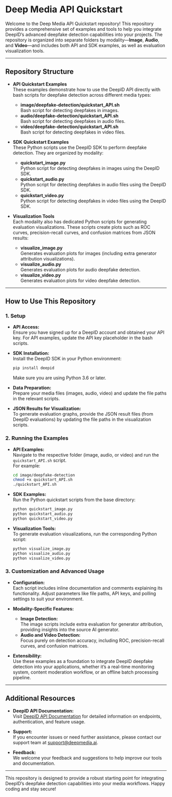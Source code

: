 # Deep Media API Quickstart

Welcome to the Deep Media API Quickstart repository! This repository provides a comprehensive set of examples and tools to help you integrate DeepID’s advanced deepfake detection capabilities into your projects. The repository is organized into separate folders by modality—**Image**, **Audio**, and **Video**—and includes both API and SDK examples, as well as evaluation visualization tools.

---

## Repository Structure

- **API Quickstart Examples**  
  These examples demonstrate how to use the DeepID API directly with bash scripts for deepfake detection across different media types:
  - **image/deepfake-detection/quickstart_API.sh**  
    Bash script for detecting deepfakes in images.
  - **audio/deepfake-detection/quickstart_API.sh**  
    Bash script for detecting deepfakes in audio files.
  - **video/deepfake-detection/quickstart_API.sh**  
    Bash script for detecting deepfakes in video files.

- **SDK Quickstart Examples**  
  These Python scripts use the DeepID SDK to perform deepfake detection. They are organized by modality:
  - **quickstart_image.py**  
    Python script for detecting deepfakes in images using the DeepID SDK.
  - **quickstart_audio.py**  
    Python script for detecting deepfakes in audio files using the DeepID SDK.
  - **quickstart_video.py**  
    Python script for detecting deepfakes in video files using the DeepID SDK.

- **Visualization Tools**  
  Each modality also has dedicated Python scripts for generating evaluation visualizations. These scripts create plots such as ROC curves, precision-recall curves, and confusion matrices from JSON results:
  - **visualize_image.py**  
    Generates evaluation plots for images (including extra generator attribution visualizations).
  - **visualize_audio.py**  
    Generates evaluation plots for audio deepfake detection.
  - **visualize_video.py**  
    Generates evaluation plots for video deepfake detection.

---

## How to Use This Repository

### 1. Setup

- **API Access:**  
  Ensure you have signed up for a DeepID account and obtained your API key. For API examples, update the API key placeholder in the bash scripts.

- **SDK Installation:**  
  Install the DeepID SDK in your Python environment:
  ```bash
  pip install deepid
  ```
  Make sure you are using Python 3.6 or later.

- **Data Preparation:**  
  Prepare your media files (images, audio, video) and update the file paths in the relevant scripts.

- **JSON Results for Visualization:**  
  To generate evaluation graphs, provide the JSON result files (from DeepID evaluations) by updating the file paths in the visualization scripts.

### 2. Running the Examples

- **API Examples:**  
  Navigate to the respective folder (image, audio, or video) and run the `quickstart_API.sh` script.  
  For example:
  ```bash
  cd image/deepfake-detection
  chmod +x quickstart_API.sh
  ./quickstart_API.sh
  ```

- **SDK Examples:**  
  Run the Python quickstart scripts from the base directory:
  ```bash
  python quickstart_image.py
  python quickstart_audio.py
  python quickstart_video.py
  ```

- **Visualization Tools:**  
  To generate evaluation visualizations, run the corresponding Python script:
  ```bash
  python visualize_image.py
  python visualize_audio.py
  python visualize_video.py
  ```

### 3. Customization and Advanced Usage

- **Configuration:**  
  Each script includes inline documentation and comments explaining its functionality. Adjust parameters like file paths, API keys, and polling settings to suit your environment.

- **Modality-Specific Features:**  
  - **Image Detection:**  
    The image scripts include extra evaluation for generator attribution, providing insights into the source AI generator.
  - **Audio and Video Detection:**  
    Focus purely on detection accuracy, including ROC, precision-recall curves, and confusion matrices.

- **Extensibility:**  
  Use these examples as a foundation to integrate DeepID deepfake detection into your applications, whether it’s a real-time monitoring system, content moderation workflow, or an offline batch processing pipeline.

---

## Additional Resources

- **DeepID API Documentation:**  
  Visit [DeepID API Documentation](https://staging.api.deepidentify.ai/docs/) for detailed information on endpoints, authentication, and feature usage.

- **Support:**  
  If you encounter issues or need further assistance, please contact our support team at [support@deepmedia.ai](mailto:support@deepmedia.ai).

- **Feedback:**  
  We welcome your feedback and suggestions to help improve our tools and documentation.

---

This repository is designed to provide a robust starting point for integrating DeepID’s deepfake detection capabilities into your media workflows. Happy coding and stay secure!
